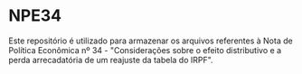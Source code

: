 # NPE34
Este repositório é utilizado para armazenar os arquivos referentes à Nota de Política Econômica nº 34 - "Considerações sobre o efeito distributivo e a perda arrecadatória de um reajuste da tabela do IRPF". 
